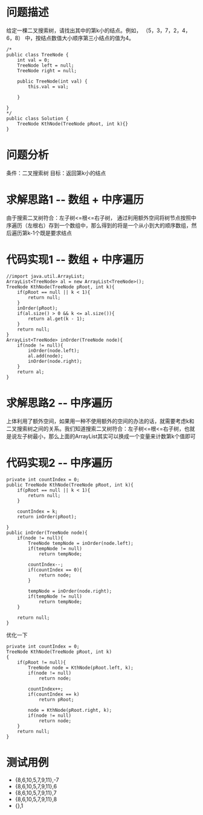 # 问题描述
给定一棵二叉搜索树，请找出其中的第k小的结点。例如， （5，3，7，2，4，6，8）    中，按结点数值大小顺序第三小结点的值为4。

```
/*
public class TreeNode {
    int val = 0;
    TreeNode left = null;
    TreeNode right = null;

    public TreeNode(int val) {
        this.val = val;

    }

}
*/
public class Solution {
    TreeNode KthNode(TreeNode pRoot, int k){}
}
```
# 问题分析
条件：二叉搜索树
目标：返回第k小的结点

# 求解思路1 -- 数组 + 中序遍历
由于搜索二叉树符合：左子树<=根<=右子树， 通过利用额外空间将树节点按照中序遍历（左根右）存到一个数组中，那么得到的将是一个从小到大的顺序数组，然后遍历第k-1个既是要求结点

# 代码实现1 -- 数组 + 中序遍历

```
//import java.util.ArrayList;
ArrayList<TreeNode> al = new ArrayList<TreeNode>();
TreeNode KthNode(TreeNode pRoot, int k){
    if(pRoot == null || k < 1){
        return null;
    }
    inOrder(pRoot);
    if(al.size() > 0 && k <= al.size()){
        return al.get(k - 1);
    }
    return null;
}
ArrayList<TreeNode> inOrder(TreeNode node){
    if(node != null){
        inOrder(node.left);
        al.add(node);
        inOrder(node.right);        
    }
    return al;
}
```
# 求解思路2 -- 中序遍历
上体利用了额外空间，如果用一种不使用额外的空间的办法的话，就需要考虑k和二叉搜索树之间的关系。我们知道搜索二叉树符合：左子树<=根<=右子树，也就是说左子树最小，那么上面的ArrayList其实可以换成一个变量来计数第k个值即可

# 代码实现2 -- 中序遍历

```
private int countIndex = 0;
public TreeNode KthNode(TreeNode pRoot, int k){
	if(pRoot == null || k < 1){
		return null;
	}
	
	countIndex = k;
	return inOrder(pRoot);
   
}
public inOrder(TreeNode node){
	if(node != null){
		TreeNode tempNode = inOrder(node.left);
		if(tempNode != null)
            return tempNode;
		
		countIndex--;
		if(countIndex == 0){
			return node;
		}
		
		tempNode = inOrder(node.right);   
		if(tempNode != null)
            return tempNode;			
	}
	
	return null;
}
```
优化一下

```
private int countIndex = 0;
TreeNode KthNode(TreeNode pRoot, int k)
{
    if(pRoot != null){
        TreeNode node = KthNode(pRoot.left, k);
        if(node != null)
            return node;
		
        countIndex++;
        if(countIndex == k)
            return pRoot;
		
        node = KthNode(pRoot.right, k);
        if(node != null)
            return node;
    }
    return null;
}
```

# 测试用例
- {8,6,10,5,7,9,11},-7
- {8,6,10,5,7,9,11},6
- {8,6,10,5,7,9,11},7
- {8,6,10,5,7,9,11},8
- {},1


